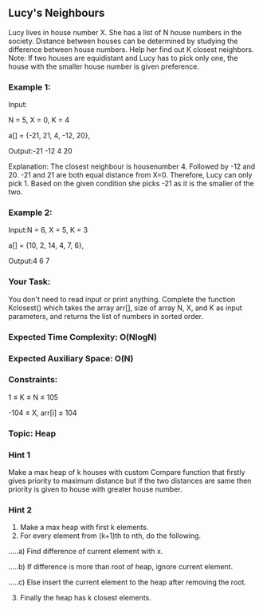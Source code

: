 ## Lucy's Neighbours
Lucy lives in house number X. She has a list of N house numbers in the society. Distance between houses can be determined by studying the difference between house numbers. Help her find out K closest neighbors.
Note: If two houses are equidistant and Lucy has to pick only one, the house with the smaller house number is given preference.

### Example 1:
Input:

N = 5, X = 0, K = 4

a[] = {-21, 21, 4, -12, 20}, 

Output:-21 -12 4 20

Explanation: The closest neighbour is housenumber 4. Followed by -12 and 20. -21 and 21 are both equal distance from X=0.
Therefore, Lucy can only pick 1. Based on the given condition she picks -21 as it is the smaller of the two. 

### Example 2:
Input:N = 6, X = 5, K = 3 

a[] = {10, 2, 14, 4, 7, 6},

Output:4 6 7 

### Your Task: 
You don't need to read input or print anything.
Complete the function  Kclosest() which takes the array arr[], size of array N, X, and K as input parameters, and returns the list of numbers in sorted order.

### Expected Time Complexity: O(NlogN)
### Expected Auxiliary Space: O(N)

### Constraints:
1 ≤ K ≤ N ≤ 105 

-104 ≤ X, arr[i] ≤ 104

### Topic: Heap

### Hint 1
Make a max heap of k houses with custom Compare function that firstly gives priority to maximum distance but if the two distances are same then priority is given to house with greater house number. 

### Hint 2
1) Make a max heap with first k elements.
2) For every element from (k+1)th to nth, do the following.

…..a) Find difference of current element with x.

…..b) If difference is more than root of heap, ignore current element.

…..c) Else insert the current element to the heap after removing the root.

3) Finally the heap has k closest elements.
